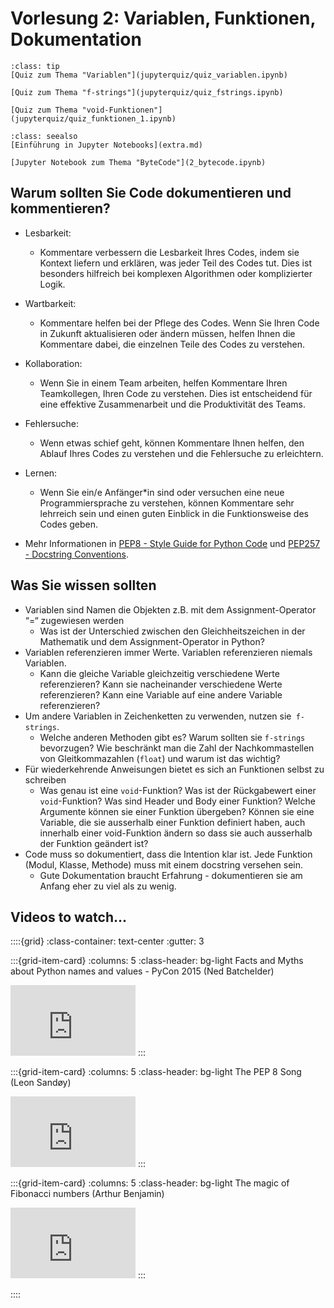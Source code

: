 # Vorlesung 2: Variablen, Funktionen, Dokumentation

```{admonition} Hier geht zum Quiz...
:class: tip
[Quiz zum Thema "Variablen"](jupyterquiz/quiz_variablen.ipynb)

[Quiz zum Thema "f-strings"](jupyterquiz/quiz_fstrings.ipynb)

[Quiz zum Thema "void-Funktionen"](jupyterquiz/quiz_funktionen_1.ipynb)
```

```{admonition} Beispiele und Vertiefung
:class: seealso
[Einführung in Jupyter Notebooks](extra.md)

[Jupyter Notebook zum Thema "ByteCode"](2_bytecode.ipynb)
```


<!--## Download Vorlesungsfolien-->
<!---->
<!--{Download}`Hier<slides/V2.pdf>` können sie die Vorlesungsfolien zur Vorlesung 2 herunterladen.-->

## Warum sollten Sie Code dokumentieren und kommentieren?
* Lesbarkeit: 
    * Kommentare verbessern die Lesbarkeit Ihres Codes, indem sie Kontext liefern und erklären, was jeder Teil des Codes tut. Dies ist besonders hilfreich bei komplexen Algorithmen oder komplizierter Logik.
* Wartbarkeit: 
    * Kommentare helfen bei der Pflege des Codes. Wenn Sie Ihren Code in Zukunft aktualisieren oder ändern müssen, helfen Ihnen die Kommentare dabei, die einzelnen Teile des Codes zu verstehen.
* Kollaboration: 
    * Wenn Sie in einem Team arbeiten, helfen Kommentare Ihren Teamkollegen, Ihren Code zu verstehen. Dies ist entscheidend für eine effektive Zusammenarbeit und die Produktivität des Teams.
* Fehlersuche:
    * Wenn etwas schief geht, können Kommentare Ihnen helfen, den Ablauf Ihres Codes zu verstehen und die Fehlersuche zu erleichtern.
* Lernen: 
    * Wenn Sie ein/e Anfänger\*in sind oder versuchen eine neue Programmiersprache zu verstehen, können Kommentare sehr lehrreich sein und einen guten Einblick in die Funktionsweise des Codes geben.
    
* Mehr Informationen in [PEP8 - Style Guide for Python Code](https://peps.python.org/pep-0008/) und [PEP257 - Docstring Conventions](https://peps.python.org/pep-0257/).


## Was Sie wissen sollten
* Variablen sind Namen die Objekten z.B. mit dem Assignment-Operator “=“ zugewiesen werden
    * Was ist der Unterschied zwischen den Gleichheitszeichen in der Mathematik und dem Assignment-Operator in Python?
* Variablen referenzieren immer Werte. Variablen referenzieren niemals Variablen.
    * Kann die gleiche Variable gleichzeitig verschiedene Werte referenzieren? Kann sie nacheinander verschiedene Werte referenzieren? Kann eine Variable auf eine andere Variable referenzieren?
* Um andere Variablen in Zeichenketten zu verwenden, nutzen sie` f-strings`.
    * Welche anderen Methoden gibt es? Warum sollten sie `f-strings` bevorzugen? Wie beschränkt man die Zahl der Nachkommastellen von Gleitkommazahlen (`float`) und warum ist das wichtig?
* Für wiederkehrende Anweisungen bietet es sich an Funktionen selbst zu schreiben
    * Was genau ist eine `void`-Funktion? Was ist der Rückgabewert einer `void`-Funktion? Was sind Header und Body einer Funktion? Welche Argumente können sie einer Funktion übergeben? Können sie eine Variable, die sie ausserhalb einer Funktion definiert haben, auch innerhalb einer void-Funktion ändern so dass sie auch ausserhalb der Funktion geändert ist?
* Code muss so dokumentiert, dass die Intention klar ist. Jede Funktion (Modul, Klasse, Methode) muss mit einem docstring versehen sein.
    * Gute Dokumentation braucht Erfahrung - dokumentieren sie am Anfang eher zu viel als zu wenig.

## Videos to watch...
::::{grid}
:class-container: text-center
:gutter: 3

:::{grid-item-card}
:columns: 5
:class-header: bg-light
Facts and Myths about Python names and values - PyCon 2015 (Ned Batchelder)

<iframe width="200" height="113" src="https://www.youtube.com/embed/_AEJHKGk9ns" title="YouTube video player" frameborder="0" allow="accelerometer; autoplay; clipboard-write; encrypted-media; gyroscope; picture-in-picture; web-share" allowfullscreen></iframe>
:::

:::{grid-item-card}
:columns: 5
:class-header: bg-light
The PEP 8 Song (Leon Sandøy)

<iframe width="200" height="113" src="https://www.youtube.com/embed/hgI0p1zf31k" title="YouTube video player" frameborder="0" allow="accelerometer; autoplay; clipboard-write; encrypted-media; gyroscope; picture-in-picture; web-share" allowfullscreen></iframe>
:::


:::{grid-item-card}
:columns: 5
:class-header: bg-light
The magic of Fibonacci numbers (Arthur Benjamin)

<iframe width="200" height="113" src="https://www.youtube.com/embed/SjSHVDfXHQ4" title="YouTube video player" frameborder="0" allow="accelerometer; autoplay; clipboard-write; encrypted-media; gyroscope; picture-in-picture; web-share" allowfullscreen></iframe>
:::


::::

